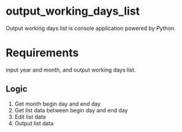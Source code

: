 # output_working_days_list
 Output working days list is console application powered by Python.

# Requirements
 input year and month, and output working days list.

## Logic
 1. Get month begin day and end day
 2. Get list data between begin day and end day
 3. Edit list data
 4. Output list data


  